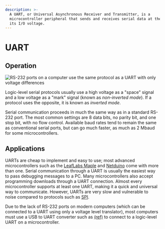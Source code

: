 ```yaml
---
description: >-
  A UART, or Universal Asynchronous Receiver and Transmitter, is a
  microcontroller peripheral that sends and receives serial data at the level of
  its I/O voltage.
---
```


# UART

## Operation

![ RS-232 ports on a computer use the same protocol as a UART with only voltage differences](https://phabricator.purduesigbots.com/file/data/luq7cf5gw4qtsazvpmnj/PHID-FILE-a74hi2uen6tvtl6piwrx/uart_serial_port.jpg)

Logic-level serial protocols usually use a high voltage as a "space" signal and a low voltage as a "mark" signal \(known as _non-inverted mode_\). If a protocol uses the opposite, it is known as _inverted mode_.

Serial communication proceeds in much the same way as in a standard RS-232 port. The most common settings are 8 data bits, no parity bit, and one stop bit, with no flow control. Available baud rates tend to remain the same as conventional serial ports, but can go much faster, as much as 2 Mbaud for some microcontrollers.

## Applications

UARTs are cheap to implement and easy to use; most advanced microcontrollers such as the [LeafLabs Maple](external-boards/leaflabs-maple.md) and [Netduino](external-boards/untitled-2.md) come with more than one. Serial communication through a UART is usually the easiest way to pass debugging messages to a PC. Many microcontrollers also accept programming downloads through a UART connection. Almost every microcontroller supports at least one UART, making it a quick and universal way to communicate. However, UARTs are very slow and vulnerable to noise compared to protocols such as [SPI](spi.md).

Due to the lack of RS-232 ports on modern computers \(which can be connected to a UART using only a voltage level translator\), most computers must use a USB to UART converter such as [\(ref\)](http://www.sparkfun.com/products/9716) to connect to a logic-level UART on a microcontroller.

